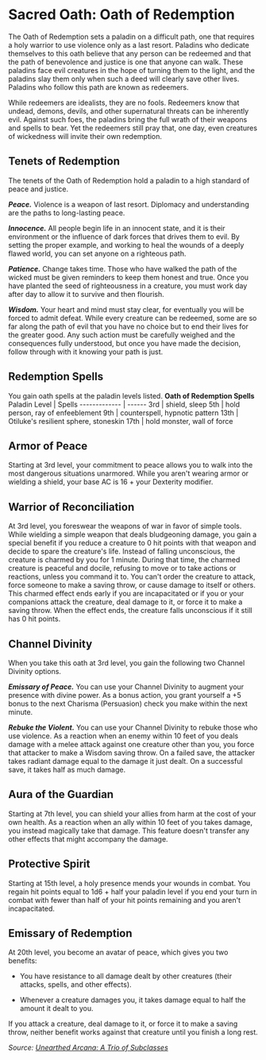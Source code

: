 # Sacred Oath: Oath of Redemption
The Oath of Redemption sets a paladin on a difficult path, one that requires a holy warrior to use violence only as a last resort. Paladins who dedicate themselves to this oath believe that any person can be redeemed and that the path of benevolence and justice is one that anyone can walk. These paladins face evil creatures in the hope of turning them to the light, and the paladins slay them only when such a deed will clearly save other lives. Paladins who follow this path are known as redeemers.

While redeemers are idealists, they are no fools. Redeemers know that undead, demons, devils, and other supernatural threats can be inherently evil. Against such foes, the paladins bring the full wrath of their weapons and spells to bear. Yet the redeemers still pray that, one day, even creatures of wickedness will invite their own redemption.

## Tenets of Redemption
The tenets of the Oath of Redemption hold a paladin to a high standard of peace and justice.

***Peace.*** Violence is a weapon of last resort. Diplomacy and understanding are the paths to long-lasting peace.

***Innocence.*** All people begin life in an innocent state, and it is their environment or the influence of dark forces that drives them to evil. By setting the proper example, and working to heal the wounds of a deeply flawed world, you can set anyone on a righteous path.

***Patience.*** Change takes time. Those who have walked the path of the wicked must be given reminders to keep them honest and true. Once you have planted the seed of righteousness in a creature, you must work day after day to allow it to survive and then flourish.

***Wisdom.*** Your heart and mind must stay clear, for eventually you will be forced to admit defeat. While every creature can be redeemed, some are so far along the path of evil that you have no choice but to end their lives for the greater good. Any such action must be carefully weighed and the consequences fully understood, but once you have made the decision, follow through with it knowing your path is just.

## Redemption Spells
You gain oath spells at the paladin levels listed.
**Oath of Redemption Spells**
Paladin Level | Spells
------------- | ------
3rd | shield, sleep
5th | hold person, ray of enfeeblement
9th | counterspell, hypnotic pattern
13th | Otiluke's resilient sphere, stoneskin
17th | hold monster, wall of force

## Armor of Peace
Starting at 3rd level, your commitment to peace allows you to walk into the most dangerous situations unarmored. While you aren't wearing armor or wielding a shield, your base AC is 16 + your Dexterity modifier.

## Warrior of Reconciliation
At 3rd level, you foreswear the weapons of war in favor of simple tools. While wielding a simple weapon that deals bludgeoning damage, you gain a special benefit if you reduce a creature to 0 hit points with that weapon and decide to spare the creature's life. Instead of falling unconscious, the creature is charmed by you for 1 minute. During that time, the charmed creature is peaceful and docile, refusing to move or to take actions or reactions, unless you command it to. You can't order the creature to attack, force someone to make a saving throw, or cause damage to itself or others. This charmed effect ends early if you are incapacitated or if you or your companions attack the creature, deal damage to it, or force it to make a saving throw. When the effect ends, the creature falls unconscious if it still has 0 hit points.

## Channel Divinity
When you take this oath at 3rd level, you gain the following two Channel Divinity options.

***Emissary of Peace.*** You can use your Channel Divinity to augment your presence with divine power. As a bonus action, you grant yourself a +5 bonus to the next Charisma (Persuasion) check you make within the next minute.

***Rebuke the Violent.*** You can use your Channel Divinity to rebuke those who use violence. As a reaction when an enemy within 10 feet of you deals damage with a melee attack against one creature other than you, you force that attacker to make a Wisdom saving throw. On a failed save, the attacker takes radiant damage equal to the damage it just dealt. On a successful save, it takes half as much damage.

## Aura of the Guardian
Starting at 7th level, you can shield your allies from harm at the cost of your own health. As a reaction when an ally within 10 feet of you takes damage, you instead magically take that damage. This feature doesn't transfer any other effects that might accompany the damage.

## Protective Spirit
Starting at 15th level, a holy presence mends your wounds in combat. You regain hit points equal to 1d6 + half your paladin level if you end your turn in combat with fewer than half of your hit points remaining and you aren't incapacitated.

## Emissary of Redemption
At 20th level, you become an avatar of peace, which gives you two benefits:

* You have resistance to all damage dealt by other creatures (their attacks, spells, and other effects).

* Whenever a creature damages you, it takes damage equal to half the amount it dealt to you.

If you attack a creature, deal damage to it, or force it to make a saving throw, neither benefit works against that creature until you finish a long rest.

*Source: [Unearthed Arcana: A Trio of Subclasses](https://dnd.wizards.com/articles/unearthed-arcana/trio-subclasses)*